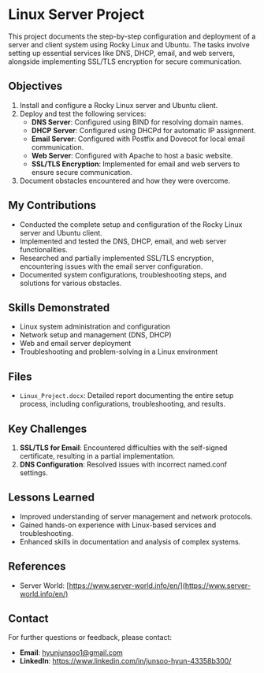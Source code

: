 # Linux Server Project

This project documents the step-by-step configuration and deployment of a server and client system using Rocky Linux and Ubuntu. The tasks involve setting up essential services like DNS, DHCP, email, and web servers, alongside implementing SSL/TLS encryption for secure communication.

## Objectives
1. Install and configure a Rocky Linux server and Ubuntu client.
2. Deploy and test the following services:
   - **DNS Server**: Configured using BIND for resolving domain names.
   - **DHCP Server**: Configured using DHCPd for automatic IP assignment.
   - **Email Server**: Configured with Postfix and Dovecot for local email communication.
   - **Web Server**: Configured with Apache to host a basic website.
   - **SSL/TLS Encryption**: Implemented for email and web servers to ensure secure communication.
3. Document obstacles encountered and how they were overcome.

## My Contributions
- Conducted the complete setup and configuration of the Rocky Linux server and Ubuntu client.
- Implemented and tested the DNS, DHCP, email, and web server functionalities.
- Researched and partially implemented SSL/TLS encryption, encountering issues with the email server configuration.
- Documented system configurations, troubleshooting steps, and solutions for various obstacles.

## Skills Demonstrated
- Linux system administration and configuration
- Network setup and management (DNS, DHCP)
- Web and email server deployment
- Troubleshooting and problem-solving in a Linux environment

## Files
- `Linux_Project.docx`: Detailed report documenting the entire setup process, including configurations, troubleshooting, and results.

## Key Challenges
1. **SSL/TLS for Email**: Encountered difficulties with the self-signed certificate, resulting in a partial implementation.
2. **DNS Configuration**: Resolved issues with incorrect named.conf settings.

## Lessons Learned
- Improved understanding of server management and network protocols.
- Gained hands-on experience with Linux-based services and troubleshooting.
- Enhanced skills in documentation and analysis of complex systems.

## References
- Server World: [https://www.server-world.info/en/](https://www.server-world.info/en/)

## Contact
For further questions or feedback, please contact:
- **Email**: hyunjunsoo1@gmail.com
- **LinkedIn**: https://www.linkedin.com/in/junsoo-hyun-43358b300/

